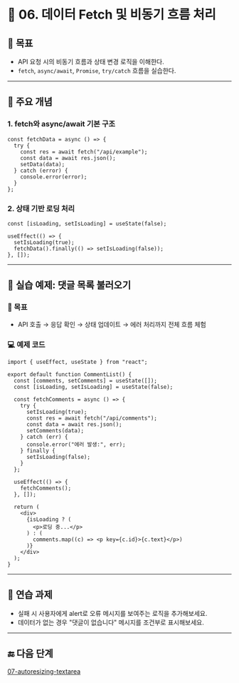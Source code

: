 # 📘 06. 데이터 Fetch 및 비동기 흐름 처리

## 🧠 목표

- API 요청 시의 비동기 흐름과 상태 변경 로직을 이해한다.
- `fetch`, `async/await`, `Promise`, `try/catch` 흐름을 실습한다.

---

## 📌 주요 개념

### 1. fetch와 async/await 기본 구조

```tsx
const fetchData = async () => {
  try {
    const res = await fetch("/api/example");
    const data = await res.json();
    setData(data);
  } catch (error) {
    console.error(error);
  }
};
```

### 2. 상태 기반 로딩 처리

```tsx
const [isLoading, setIsLoading] = useState(false);

useEffect(() => {
  setIsLoading(true);
  fetchData().finally(() => setIsLoading(false));
}, []);
```

---

## 🧪 실습 예제: 댓글 목록 불러오기

### 🎯 목표

- API 호출 → 응답 확인 → 상태 업데이트 → 에러 처리까지 전체 흐름 체험

### 💻 예제 코드

```tsx
import { useEffect, useState } from "react";

export default function CommentList() {
  const [comments, setComments] = useState([]);
  const [isLoading, setIsLoading] = useState(false);

  const fetchComments = async () => {
    try {
      setIsLoading(true);
      const res = await fetch("/api/comments");
      const data = await res.json();
      setComments(data);
    } catch (err) {
      console.error("에러 발생:", err);
    } finally {
      setIsLoading(false);
    }
  };

  useEffect(() => {
    fetchComments();
  }, []);

  return (
    <div>
      {isLoading ? (
        <p>로딩 중...</p>
      ) : (
        comments.map((c) => <p key={c.id}>{c.text}</p>)
      )}
    </div>
  );
}
```

---

## 📝 연습 과제

- 실패 시 사용자에게 alert로 오류 메시지를 보여주는 로직을 추가해보세요.
- 데이터가 없는 경우 "댓글이 없습니다" 메시지를 조건부로 표시해보세요.

---

## 🔚 다음 단계

[07-autoresizing-textarea](../07-autoresizing-textarea/README.md)
